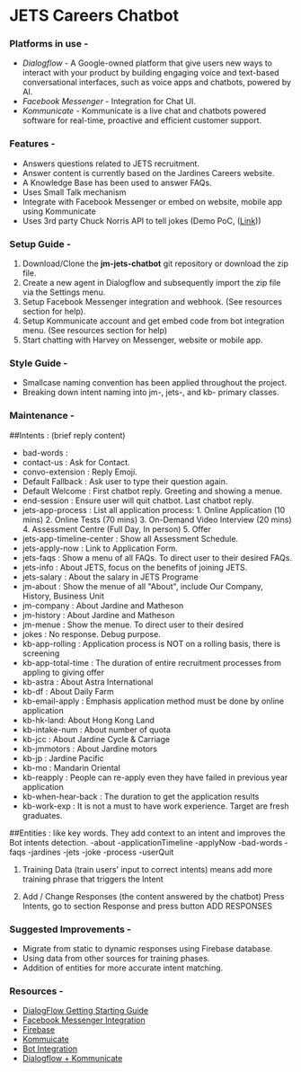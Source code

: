 # JETS Careers Chatbot

### Platforms in use - 
- _Dialogflow_ - A Google-owned platform that give users new ways to interact with your product by building engaging voice and text-based     conversational interfaces, such as voice apps and chatbots, powered by AI.
- _Facebook Messenger_ - Integration for Chat UI.
- _Kommunicate_ - Kommunicate is a live chat and chatbots powered software for real-time, proactive and efficient customer support.

### Features -
- Answers questions related to JETS recruitment.
- Answer content is currently based on the Jardines Careers website.
- A Knowledge Base has been used to answer FAQs.
- Uses Small Talk mechanism
- Integrate with Facebook Messenger or embed on website, mobile app using Kommunicate
- Uses 3rd party Chuck Norris API to tell jokes (Demo PoC, ([Link](https://api.chucknorris.io/)))

### Setup Guide - 
1. Download/Clone the **jm-jets-chatbot** git repository or download the zip file.
2. Create a new agent in Dialogflow and subsequently import the zip file via the Settings menu.
3. Setup Facebook Messenger integration and webhook. (See resources section for help).
4. Setup Kommunicate account and get embed code from bot integration menu. (See resources section for help)
4. Start chatting with Harvey on Messenger, website or mobile app.

### Style Guide -
- Smallcase naming convention has been applied throughout the project.
- Breaking down intent naming into jm-, jets-, and kb- primary classes.

### Maintenance -
##Intents : (brief reply content)
- bad-words : 
- contact-us : Ask for Contact.
- convo-extension : Reply Emoji.
- Default Fallback : Ask user to type their question again.
- Default Welcome : First chatbot reply. Greeting and showing a menue.
- end-session : Ensure user will quit chatbot. Last chatbot reply.
- jets-app-process : List all application process: 1. Online Application (10 mins) 2. Online Tests (70 mins) 3. On-Demand Video Interview (20 mins) 4. Assessment Centre (Full Day, In person) 5. Offer
- jets-app-timeline-center : Show all Assessment Schedule.
- jets-apply-now : Link to Application Form.
- jets-faqs : Show a menu of all FAQs. To direct user to their desired FAQs.
- jets-info : About JETS, focus on the benefits of joining JETS.
- jets-salary : About the salary in JETS Programe
- jm-about : Show the menue of all "About", include Our Company, History, Business Unit
- jm-company : About Jardine and Matheson
- jm-history : About Jardine and Matheson
- jm-menue : Show the menue. To direct user to their desired 
- jokes : No response. Debug purpose.
- kb-app-rolling : Application process is NOT on a rolling basis, there is screening
- kb-app-total-time : The duration of entire recruitment processes from appling to giving offer 
- kb-astra : About Astra International
- kb-df : About Daily Farm
- kb-email-apply : Emphasis application method must be done by online application
- kb-hk-land: About Hong Kong Land
- kb-intake-num : About number of quota
- kb-jcc : About Jardine Cycle & Carriage 
- kb-jmmotors : About Jardine motors
- kb-jp : Jardine Pacific
- kb-mo : Mandarin Oriental
- kb-reapply : People can re-apply even they have failed in previous year application
- kb-when-hear-back : The duration to get the application results
- kb-work-exp : It is not a must to have work experience. Target are fresh graduates.

##Entities : like key words. They add context to an intent and improves the Bot intents detection. 
-about
-applicationTimeline
-applyNow
-bad-words
-faqs
-jardines
-jets
-joke
-process
-userQuit


1. Training Data (train users' input to correct intents)
means add more training phrase that triggers the Intent


2. Add / Change Responses (the content answered by the chatbot)
Press Intents, go to section Response and press button ADD RESPONSES 


### Suggested Improvements -
- Migrate from static to dynamic responses using Firebase database.
- Using data from other sources for training phases.
- Addition of entities for more accurate intent matching.

### Resources -

- [DialogFlow Getting Starting Guide](https://dialogflow.com/docs/getting-started)
- [Facebook Messenger Integration](https://dialogflow.com/docs/integrations/facebook)
- [Firebase](https://firebase.google.com/docs/firestore/)
- [Kommuicate](https://docs.kommunicate.io/)
- [Bot Integration](https://www.kommunicate.io/blog/how-to-integrate-bot-using-dialogflow-in-kommunicate-1ac32911a7d0/)
- [Dialogflow + Kommunicate](https://www.kommunicate.io/blog/beginners-guide-to-creating-chatbots-using-dialogflow/)

